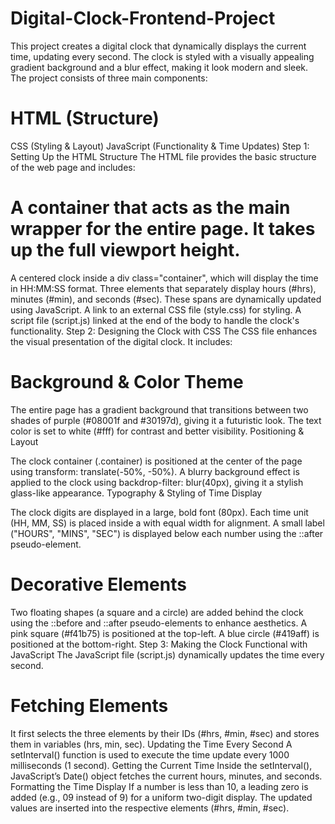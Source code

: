 # Digital-Clock-Frontend-Project

This project creates a digital clock that dynamically displays the current time, updating every second. The clock is styled with a visually appealing gradient background and a blur effect, making it look modern and sleek. The project consists of three main components:

# HTML (Structure)
CSS (Styling & Layout)
JavaScript (Functionality & Time Updates)
Step 1: Setting Up the HTML Structure
The HTML file provides the basic structure of the web page and includes:

# A container that acts as the main wrapper for the entire page. It takes up the full viewport height.
A centered clock inside a div class="container", which will display the time in HH:MM:SS format.
Three <span> elements that separately display hours (#hrs), minutes (#min), and seconds (#sec). These spans are dynamically updated using JavaScript.
A link to an external CSS file (style.css) for styling.
A script file (script.js) linked at the end of the body to handle the clock's functionality.
Step 2: Designing the Clock with CSS
The CSS file enhances the visual presentation of the digital clock. It includes:

# Background & Color Theme
The entire page has a gradient background that transitions between two shades of purple (#08001f and #30197d), giving it a futuristic look.
The text color is set to white (#fff) for contrast and better visibility.
Positioning & Layout

The clock container (.container) is positioned at the center of the page using transform: translate(-50%, -50%).
A blurry background effect is applied to the clock using backdrop-filter: blur(40px), giving it a stylish glass-like appearance.
Typography & Styling of Time Display

The clock digits are displayed in a large, bold font (80px).
Each time unit (HH, MM, SS) is placed inside a <span> with equal width for alignment.
A small label ("HOURS", "MINS", "SEC") is displayed below each number using the ::after pseudo-element.

# Decorative Elements
Two floating shapes (a square and a circle) are added behind the clock using the ::before and ::after pseudo-elements to enhance aesthetics.
A pink square (#f41b75) is positioned at the top-left.
A blue circle (#419aff) is positioned at the bottom-right.
Step 3: Making the Clock Functional with JavaScript
The JavaScript file (script.js) dynamically updates the time every second.

# Fetching Elements
It first selects the three <span> elements by their IDs (#hrs, #min, #sec) and stores them in variables (hrs, min, sec).
Updating the Time Every Second
A setInterval() function is used to execute the time update every 1000 milliseconds (1 second).
Getting the Current Time
Inside the setInterval(), JavaScript’s Date() object fetches the current hours, minutes, and seconds.
Formatting the Time Display
If a number is less than 10, a leading zero is added (e.g., 09 instead of 9) for a uniform two-digit display.
The updated values are inserted into the respective <span> elements (#hrs, #min, #sec).
